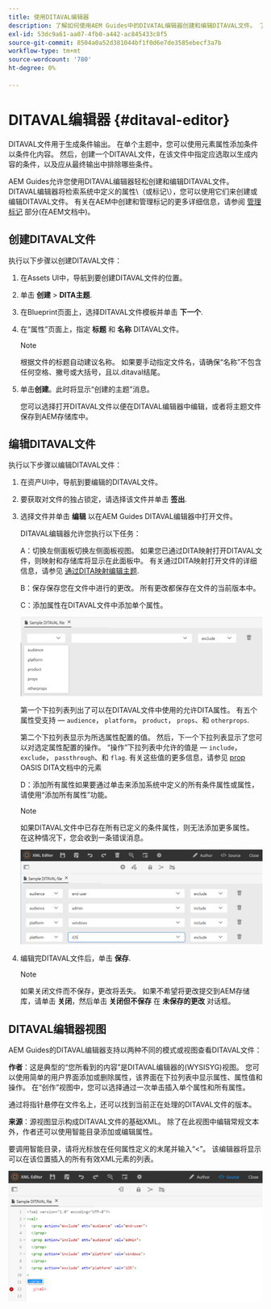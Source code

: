 ```yaml
---
title: 使用DITAVAL编辑器
description: 了解如何使用AEM Guides中的DIVATAL编辑器创建和编辑DITAVAL文件。 了解DITAVAL编辑器如何在创作视图和源视图中支持DITAVAL文件。
exl-id: 53dc9a61-aa07-4fb0-a442-ac845433c8f5
source-git-commit: 8504a0a52d381044bf1f0d6e7de3585ebecf3a7b
workflow-type: tm+mt
source-wordcount: '780'
ht-degree: 0%

---
```


# DITAVAL编辑器 {#ditaval-editor}

DITAVAL文件用于生成条件输出。 在单个主题中，您可以使用元素属性添加条件以条件化内容。 然后，创建一个DITAVAL文件，在该文件中指定应选取以生成内容的条件，以及应从最终输出中排除哪些条件。

AEM Guides允许您使用DITAVAL编辑器轻松创建和编辑DITAVAL文件。 DITAVAL编辑器将检索系统中定义的属性\（或标记\），您可以使用它们来创建或编辑DITAVAL文件。 有关在AEM中创建和管理标记的更多详细信息，请参阅 [管理标记](https://experienceleague.adobe.com/docs/experience-manager-cloud-service/sites/authoring/features/tags.html?lang=en) 部分(在AEM文档中)。

## 创建DITAVAL文件

执行以下步骤以创建DITAVAL文件：

1. 在Assets UI中，导航到要创建DITAVAL文件的位置。

1. 单击 **创建** \> **DITA主题**.

1. 在Blueprint页面上，选择DITAVAL文件模板并单击 **下一个**.

1. 在“属性”页面上，指定 **标题** 和 **名称** DITAVAL文件。

   >[!NOTE]
   >
   > 根据文件的标题自动建议名称。 如果要手动指定文件名，请确保“名称”不包含任何空格、撇号或大括号，且以.ditaval结尾。

1. 单击&#x200B;**创建**。此时将显示“创建的主题”消息。

   您可以选择打开DITAVAL文件以便在DITAVAL编辑器中编辑，或者将主题文件保存到AEM存储库中。


## 编辑DITAVAL文件

执行以下步骤以编辑DITAVAL文件：

1. 在资产UI中，导航到要编辑的DITAVAL文件。

1. 要获取对文件的独占锁定，请选择该文件并单击 **签出**.

1. 选择文件并单击 **编辑** 以在AEM Guides DITAVAL编辑器中打开文件。

   DITAVAL编辑器允许您执行以下任务：

   A：切换左侧面板切换左侧面板视图。 如果您已通过DITA映射打开DITAVAL文件，则映射和存储库将显示在此面板中。 有关通过DITA映射打开文件的详细信息，请参见 [通过DITA映射编辑主题](map-editor-advanced-map-editor.md#id17ACJ0F0FHS).

   B：保存保存您在文件中进行的更改。 所有更改都保存在文件的当前版本中。

   C：添加属性在DITAVAL文件中添加单个属性。

   ![](images/ditaval-editor-props.png)

   第一个下拉列表列出了可以在DITAVAL文件中使用的允许DITA属性。 有五个属性受支持 —  `audience`， `platform`， `product`， `props`、和 `otherprops`.

   第二个下拉列表显示为所选属性配置的值。 然后，下一个下拉列表显示了您可以对选定属性配置的操作。 “操作”下拉列表中允许的值是 —  `include`， `exclude`， `passthrough`、和 `flag`. 有关这些值的更多信息，请参见 [prop](http://docs.oasis-open.org/dita/dita/v1.3/errata01/os/complete/part3-all-inclusive/langRef/ditaval/ditaval-prop.html#ditaval-prop) OASIS DITA文档中的元素

   D：添加所有属性如果要通过单击来添加系统中定义的所有条件属性或属性，请使用“添加所有属性”功能。

   >[!NOTE]
   >
   > 如果DITAVAL文件中已存在所有已定义的条件属性，则无法添加更多属性。 在这种情况下，您会收到一条错误消息。

   ![](images/ditaval-all-props.png)

1. 编辑完DITAVAL文件后，单击 **保存**.

   >[!NOTE]
   >
   > 如果关闭文件而不保存，更改将丢失。 如果不希望将更改提交到AEM存储库，请单击 **关闭**，然后单击 **关闭但不保存** 在 **未保存的更改** 对话框。


## DITAVAL编辑器视图

AEM Guides的DITAVAL编辑器支持以两种不同的模式或视图查看DITAVAL文件：

**作者**：这是典型的“您所看到的内容”是DITAVAL编辑器的\(WYSISYG\)视图。 您可以使用简单的用户界面添加或删除属性，该界面在下拉列表中显示属性、属性值和操作。 在“创作”视图中，您可以选择通过一次单击插入单个属性和所有属性。

通过将指针悬停在文件名上，还可以找到当前正在处理的DITAVAL文件的版本。

**来源**：源视图显示构成DITAVAL文件的基础XML。 除了在此视图中编辑常规文本外，作者还可以使用智能目录添加或编辑属性。

要调用智能目录，请将光标放在任何属性定义的末尾并输入“&lt;”。 该编辑器将显示可以在该位置插入的所有有效XML元素的列表。

![](images/ditaval-source-view.png)
